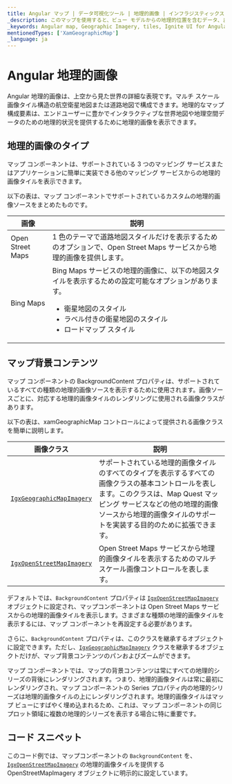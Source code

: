 ```yaml
---
title: Angular マップ | データ可視化ツール | 地理的画像 | インフラジスティックス
_description: このマップを使用すると、ビュー モデルからの地理的位置を含むデータ、またはシェープ ファイルから地理的画像マップにロードされた地理空間データを表示できます。詳細については、サンプル、依存関係、使用法、ツールバーをご覧ください。
_keywords: Angular map, Geographic Imagery, tiles, Ignite UI for Angular, Infragistics, Angular マップ, 地理的画像, タイル, インフラジスティックス
mentionedTypes: ['XamGeographicMap']
_language: ja
---
```


# Angular 地理的画像

Angular 地理的画像は、上空から見た世界の詳細な表現です。マルチ スケール画像タイル構造の航空衛星地図または道路地図で構成できます。地理的なマップ構成要素は、エンドユーザーに豊かでインタラクティブな世界地図や地理空間データのための地理的状況を提供するために地理的画像を表示できます。

## 地理的画像のタイプ

マップ コンポーネントは、サポートされている 3 つのマッピング サービスまたはアプリケーションに簡単に実装できる他のマッピング サービスからの地理的画像タイルを表示できます。

以下の表は、マップ コンポーネントでサポートされているカスタムの地理的画像ソースをまとめたものです。

| 画像               | 説明                                                                                                                           |
| ---------------- | ---------------------------------------------------------------------------------------------------------------------------- |
| Open Street Maps | 1 色のテーマで道路地図スタイルだけを表示するためのオプションで、Open Street Maps サービスから地理的画像を提供します。                                                         |
| Bing Maps        | Bing Maps サービスの地理的画像に、以下の地図スタイルを表示するための設定可能なオプションがあります。<ul><li> 衛星地図のスタイル</li><li> ラベル付きの衛星地図のスタイル</li><li> ロードマップ スタイル</li> |

<!-- | Map Quest |Provides custom geographic imagery from Map Quest service with configurable options to display the following map styles:<ul><li>Satellite Map Style</li><li>Road Map Style</li></ul> -->

## マップ背景コンテンツ

マップ コンポーネントの BackgroundContent プロパティは、サポートされているすべての種類の地理的画像ソースを表示するために使用されます。画像ソースごとに、対応する地理的画像タイルのレンダリングに使用される画像クラスがあります。

以下の表は、xamGeographicMap  コントロールによって提供される画像クラスを簡単に説明します。

| 画像クラス                                                                                                                                              | 説明                                                                                                                              |
| -------------------------------------------------------------------------------------------------------------------------------------------------- | ------------------------------------------------------------------------------------------------------------------------------- |
| [`IgxGeographicMapImagery`]({environment:dvApiBaseUrl}/products/ignite-ui-angular/api/docs/typescript/latest/classes/igxgeographicmapimagery.html) | サポートされている地理的画像タイルのすべてのタイプを表示するすべての画像クラスの基本コントロールを表します。このクラスは、Map Quest マッピング サービスなどの他の地理的画像ソースから地理的画像タイルのサポートを実装する目的のために拡張できます。 |
| [`IgxOpenStreetMapImagery`]({environment:dvApiBaseUrl}/products/ignite-ui-angular/api/docs/typescript/latest/classes/igxopenstreetmapimagery.html) | Open Street Maps サービスから地理的画像タイルを表示するためのマルチスケール画像コントロールを表します。                                                                    |

<!-- |`BingMapsMapImagery`|Represents the multi-scale imagery control for displaying geographic imagery tiles from the Bing Maps service.| -->

デフォルトでは、`BackgroundContent` プロパティは [`IgxOpenStreetMapImagery`]({environment:dvApiBaseUrl}/products/ignite-ui-angular/api/docs/typescript/latest/classes/igxopenstreetmapimagery.html) オブジェクトに設定され、マップコンポーネントは Open Street Maps サービスからの地理的画像タイルを表示します。さまざまな種類の地理的画像タイルを表示するには、マップ コンポーネントを再設定する必要があります。

さらに、`BackgroundContent` プロパティは、このクラスを継承するオブジェクトに設定できます。ただし、[`IgxGeographicMapImagery`]({environment:dvApiBaseUrl}/products/ignite-ui-angular/api/docs/typescript/latest/classes/igxgeographicmapimagery.html) クラスを継承するオブジェクトだけが、マップ背景コンテンツのパンおよびズームができます。

マップ コンポーネントでは、マップの背景コンテンツは常にすべての地理的シリーズの背後にレンダリングされます。つまり、地理的画像タイルは常に最初にレンダリングされ、マップ コンポーネントの Series プロパティ内の地理的シリーズは地理的画像タイルの上にレンダリングされます。地理的画像タイルはマップ ビューにすばやく埋め込まれるため、これは、マップ コンポーネントの同じプロット領域に複数の地理的シリーズを表示する場合に特に重要です。

## コード スニペット

このコード例では、マップコンポーネントの `BackgroundContent` を、[`IgxOpenStreetMapImagery`]({environment:dvApiBaseUrl}/products/ignite-ui-angular/api/docs/typescript/latest/classes/igxopenstreetmapimagery.html) の地理的画像タイルを提供する OpenStreetMapImagery オブジェクトに明示的に設定しています。
